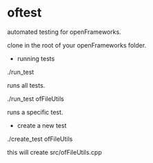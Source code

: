 oftest
======

automated testing for openFrameworks.

clone in the root of your openFrameworks folder.

- running tests

./run_test

runs all tests.

./run_test ofFileUtils

runs a specific test.

- create a new test

./create_test ofFileUtils 

this will create src/ofFileUtils.cpp
